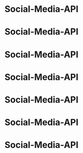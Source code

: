 # Social-Media-API
# Social-Media-API
# Social-Media-API
# Social-Media-API
# Social-Media-API
# Social-Media-API
# Social-Media-API
